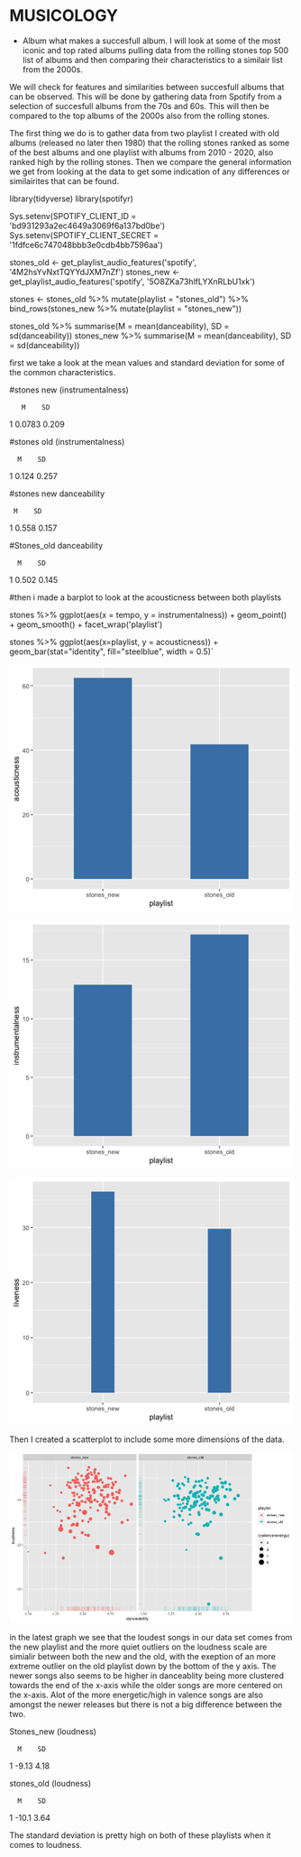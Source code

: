 # MUSICOLOGY

 - Album
what makes a succesfull album. I will look at some of the most iconic and top rated albums pulling data from the rolling stones top 500 list of albums and then comparing their characteristics to a similair list from the 2000s. 

We will check for features and similarities between succesfull albums that can be observed. This will be done by gathering data from Spotify from a selection of succesfull albums from the 70s and 60s. This will then be compared to the top albums of the 2000s also from the rolling stones. 

The first thing we do is to gather data from two playlist I created with old albums (released no later then 1980) that the rolling stones ranked as some of the best albums and one playlist with albums from 2010 - 2020, also ranked high by the rolling stones. Then we compare the general information we get from looking at the data to get some indication of any differences or similairites that can be found.


library(tidyverse)
library(spotifyr)

Sys.setenv(SPOTIFY_CLIENT_ID = 'bd931293a2ec4649a3069f6a137bd0be')
Sys.setenv(SPOTIFY_CLIENT_SECRET = '1fdfce6c747048bbb3e0cdb4bb7596aa')

stones_old <- get_playlist_audio_features('spotify', '4M2hsYvNxtTQYYdJXM7nZf')
stones_new <- get_playlist_audio_features('spotify', '5O8ZKa73hlfLYXnRLbU1xk')

stones <- stones_old %>% mutate(playlist = "stones_old") %>%
  bind_rows(stones_new %>% mutate(playlist = "stones_new"))

stones_old %>% summarise(M = mean(danceability), SD = sd(danceability))
stones_new %>% summarise(M = mean(danceability), SD = sd(danceability))


first we take a look at the mean values and standard deviation for some of the common characteristics.


#stones new (instrumentalness)

       M    SD
   <dbl> <dbl>
1 0.0783 0.209



#stones old (instrumentalness)

      M    SD
  <dbl> <dbl>
1 0.124 0.257



#stones new danceability

     M    SD
  <dbl> <dbl>
1 0.558 0.157



#Stones_old danceability

      M    SD
  <dbl> <dbl>
1 0.502 0.145



#then i made a barplot to look at the acousticness between both playlists



 stones %>%
  ggplot(aes(x = tempo, y = instrumentalness)) + 
  geom_point() + 
  geom_smooth() + 
  facet_wrap('playlist')



stones %>%
  ggplot(aes(x=playlist, y = acousticness)) +
  geom_bar(stat="identity", fill="steelblue", width = 0.5)`



 ![barplot](barplot_acousticness.png)
 
 
 ![barplot2](instrumentalness.png)
 
 ![barplot4](liveness.png)
 
 Then I created a scatterplot to include some more dimensions of the data.
 
 ![energyvalence](Rplot.png)

 


 
in the latest graph we see that the loudest songs in our data set comes from the new playlist and the more quiet outliers on the loudness scale are simialir between both the new and the old, with the exeption of an more extreme outlier on the old playlist down by the bottom of the y axis. The newer songs also seems to be higher in danceablity being more clustered towards the end of the x-axis while the older songs are more centered on the x-axis. Alot of the more energetic/high in valence songs are also amongst the newer releases but there is not a big difference between the two.
 
 Stones_new (loudness)
 
      M    SD
  <dbl> <dbl>
1 -9.13  4.18

stones_old (loudness)

      M    SD
  <dbl> <dbl>
1 -10.1  3.64


The standard deviation is pretty high on both of these playlists when it comes to loudness. 

 
 




